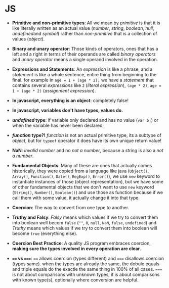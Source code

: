 # JS

* __Primitive and non-primitive types__: All we mean by *primitive* is that it is like literally written as an actual value (*number*, *string*, *boolean*, *null*, *undefined*and *symbol*) rather than *non-primitive* that is a collection of values (*object*).

* __Binary and unary operator__: Those kinds of operators, ones that has a left and a right in terms of their operands are called *binary operators* and *unary operator* means a single operand involved in the operation.

* __Expressions and Statements__: An *expression* is like a phrase, and a *statement* is like a whole sentence, entire thing from beginning to the final. for example in ```age = 1 + (age * 2);``` we have a *statement* that contains several *expressions* like ```2``` (*literal expression*), ```(age * 2)```, ```age = 1 + (age * 2)``` (*assignment expression*).

* __In javascript, everything is an object__: completely false!

* __In javascript, variables don't have types, values do.__

* __*undefined* type__: if variable only declared and has no value (```var b;```) or when the variable has never been declared; 

* __*function* type?!__ *function* is not an actual primitive type, its a subtype of *object*, but for ```typeof``` operator it does have its own unique return value!

* __NaN__: *invalid number* and no *not a number*, because a *string* is also a *not a number*.

* __Fundamental Objects__: Many of these are ones that actually comes historically, they were copied from a language like java (```Object()```, ```Array()```, ```Function()```, ```Date()```, ```RegExp()```, ```Error()```), we use ```new``` keyword to instantiate instances of those (object representation), but we have some of other fundamental objects that we don't want to use ```new``` keyword (```String()```, ```Number()```, ```Boolean()```) and use those as function because if we call them with some value, it actually change it into that type.

* __Coercion__: The way to convert from one type to another.

* __Truthy and Falsy__: *Falsy* means which values if we try to convert them into boolean well becom ```false``` (```""```, ```0```, ```null```, ```NaN```, ```false```, ```undefined```) and *Truthy* means which values if we try to convert them into boolean will become ```true``` (everything else).

* __Coercion Best Practice__: A quality JS program embraces coercion, <strong>making sure the types involved in every operation are clear</strong>.

* __```==``` vs ```===```__: ```==``` allows coercion (types different) and ```===``` disallows coercion (types same). when the types are already the same, the dobule equals and triple equals do the exactle the same thing in 100% of all cases. ```===``` is not about comparisons with unknown types, it is about comparisons with known type(s), optionally where conversion are helpful.
